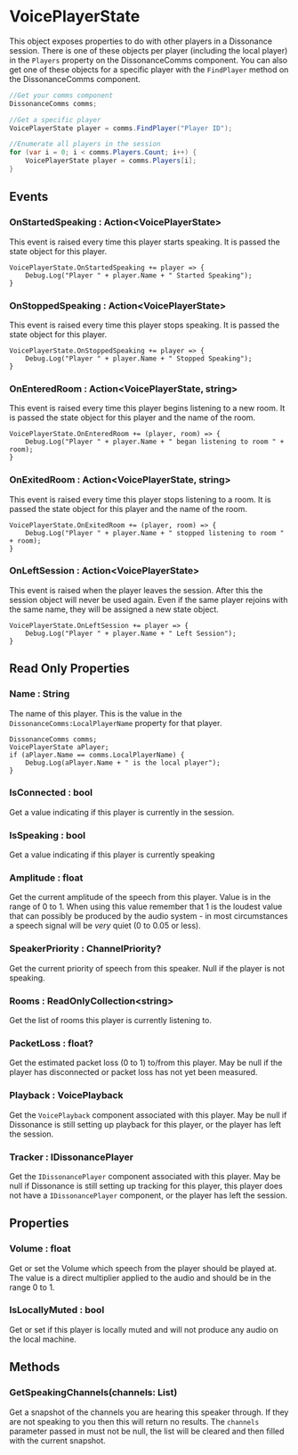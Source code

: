 # VoicePlayerState

This object exposes properties to do with other players in a Dissonance session. There is one of these objects per player (including the local player) in the `Players` property on the DissonanceComms component. You can also get one of these objects for a specific player with the `FindPlayer` method on the DissonanceComms component.

```csharp
//Get your comms component
DissonanceComms comms;

//Get a specific player
VoicePlayerState player = comms.FindPlayer("Player ID");

//Enumerate all players in the session
for (var i = 0; i < comms.Players.Count; i++) {
    VoicePlayerState player = comms.Players[i];
}
```


## Events

### OnStartedSpeaking : Action&lt;VoicePlayerState&gt;

This event is raised every time this player starts speaking. It is passed the state object for this player.

    VoicePlayerState.OnStartedSpeaking += player => {
        Debug.Log("Player " + player.Name + " Started Speaking");
    }

### OnStoppedSpeaking : Action&lt;VoicePlayerState&gt;

This event is raised every time this player stops speaking. It is passed the state object for this player.

    VoicePlayerState.OnStoppedSpeaking += player => {
        Debug.Log("Player " + player.Name + " Stopped Speaking");
    }

### OnEnteredRoom : Action&lt;VoicePlayerState, string&gt;

This event is raised every time this player begins listening to a new room. It is passed the state object for this player and the name of the room.

    VoicePlayerState.OnEnteredRoom += (player, room) => {
        Debug.Log("Player " + player.Name + " began listening to room " + room);
    }

### OnExitedRoom : Action&lt;VoicePlayerState, string&gt;

This event is raised every time this player stops listening to a room. It is passed the state object for this player and the name of the room.

    VoicePlayerState.OnExitedRoom += (player, room) => {
        Debug.Log("Player " + player.Name + " stopped listening to room " + room);
    }

### OnLeftSession : Action&lt;VoicePlayerState&gt;

This event is raised when the player leaves the session. After this the session object will never be used again. Even if the same player rejoins with the same name, they will be assigned a new state object.

    VoicePlayerState.OnLeftSession += player => {
        Debug.Log("Player " + player.Name + " Left Session");
    }

## Read Only Properties

### Name : String

The name of this player. This is the value in the `DissonanceComms:LocalPlayerName` property for that player.

    DissonanceComms comms;
    VoicePlayerState aPlayer;
    if (aPlayer.Name == comms.LocalPlayerName) {
        Debug.Log(aPlayer.Name + " is the local player");
    }

### IsConnected : bool

Get a value indicating if this player is currently in the session.

### IsSpeaking : bool

Get a value indicating if this player is currently speaking

### Amplitude : float

Get the current amplitude of the speech from this player. Value is in the range of 0 to 1. When using this value remember that 1 is the loudest value that can possibly be produced by the audio system - in most circumstances a speech signal will be *very* quiet (0 to 0.05 or less).

### SpeakerPriority : ChannelPriority?

Get the current priority of speech from this speaker. Null if the player is not speaking.

### Rooms : ReadOnlyCollection&lt;string&gt;

Get the list of rooms this player is currently listening to.

### PacketLoss : float?

Get the estimated packet loss (0 to 1) to/from this player. May be null if the player has disconnected or packet loss has not yet been measured.

### Playback : VoicePlayback

Get the `VoicePlayback` component associated with this player. May be null if Dissonance is still setting up playback for this player, or the player has left the session.

### Tracker : IDissonancePlayer

Get the `IDissonancePlayer` component associated with this player. May be null if Dissonance is still setting up tracking for this player, this player does not have a `IDissonancePlayer` component, or the player has left the session.

## Properties

### Volume : float

Get or set the Volume which speech from the player should be played at. The value is a direct multiplier applied to the audio and should be in the range 0 to 1.

### IsLocallyMuted : bool

Get or set if this player is locally muted and will not produce any audio on the local machine.

## Methods

###  GetSpeakingChannels(channels: List<RemoteChannel>)

Get a snapshot of the channels you are hearing this speaker through. If they are not speaking to you then this will return no results. The `channels` parameter passed in must not be null, the list will be cleared and then filled with the current snapshot.